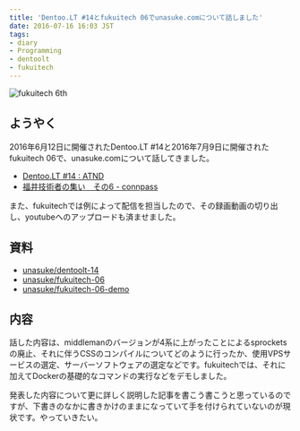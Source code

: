 ```yaml
---
title: 'Dentoo.LT #14とfukuitech 06でunasuke.comについて話しました'
date: 2016-07-16 16:03 JST
tags:
- diary
- Programming
- dentoolt
- fukuitech
---
```


![fukuitech 6th](2016/fukuitech-6th.jpg)

## ようやく
2016年6月12日に開催されたDentoo.LT #14と2016年7月9日に開催されたfukuitech 06で、unasuke.comについて話してきました。

- [Dentoo.LT #14 : ATND](https://atnd.org/events/77437)
- [福井技術者の集い　その6 - connpass](http://connpass.com/event/32487/)

また、fukuitechでは例によって配信を担当したので、その録画動画の切り出し、youtubeへのアップロードも済ませました。

## 資料
- [unasuke/dentoolt-14](https://github.com/unasuke/dentoolt-14)
- [unasuke/fukuitech-06](https://github.com/unasuke/fukuitech-06)
- [unasuke/fukuitech-06-demo](https://github.com/unasuke/fukuitech-06-demo)

## 内容
話した内容は、middlemanのバージョンが4系に上がったことによるsprocketsの廃止、それに伴うCSSのコンパイルについてどのように行ったか、使用VPSサービスの選定、サーバーソフトウェアの選定などです。fukuitechでは、それに加えてDockerの基礎的なコマンドの実行などをデモしました。

発表した内容について更に詳しく説明した記事を書こう書こうと思っているのですが、下書きのなかに書きかけのままになっていて手を付けられていないのが現状です。やっていきたい。
